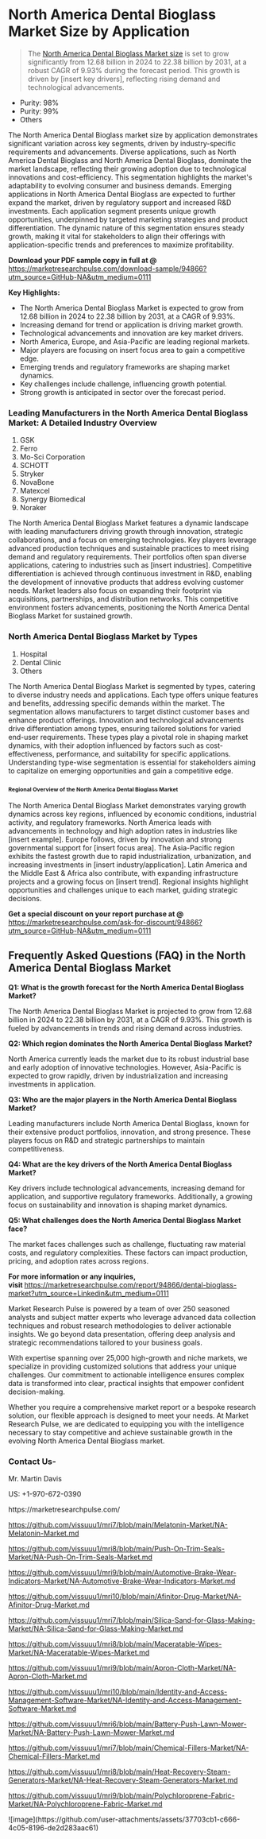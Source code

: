 <h1>North America Dental Bioglass Market&nbsp;Size by Application</h1><blockquote><p>The <a href="https://marketresearchpulse.com/download-sample/94866?utm_source=GitHub-NA&amp;utm_medium=0111">North America Dental Bioglass Market size</a> is set to grow significantly from 12.68 billion in 2024 to 22.38 billion by 2031, at a robust CAGR of 9.93% during the forecast period. This growth is driven by [insert key drivers], reflecting rising demand and technological advancements.</p></blockquote><ul><li>Purity: 98%<li> Purity: 99%<li> Others</li></ul><p>The North America Dental Bioglass market size by application demonstrates significant variation across key segments, driven by industry-specific requirements and advancements. Diverse applications, such as North America Dental Bioglass and North America Dental Bioglass, dominate the market landscape, reflecting their growing adoption due to technological innovations and cost-efficiency. This segmentation highlights the market's adaptability to evolving consumer and business demands. Emerging applications in North America Dental Bioglass are expected to further expand the market, driven by regulatory support and increased R&D investments. Each application segment presents unique growth opportunities, underpinned by targeted marketing strategies and product differentiation. The dynamic nature of this segmentation ensures steady growth, making it vital for stakeholders to align their offerings with application-specific trends and preferences to maximize profitability.</p><p><strong>Download your PDF sample copy in full at @ </strong><a href="https://marketresearchpulse.com/download-sample/94866?utm_source=GitHub-NA&amp;utm_medium=0111">https://marketresearchpulse.com/download-sample/94866?utm_source=GitHub-NA&amp;utm_medium=0111</a></p><p><strong>Key Highlights: </strong></p><ul><li>The North America Dental Bioglass Market is expected to grow from 12.68 billion in 2024 to 22.38 billion by 2031, at a CAGR of 9.93%.</li><li>Increasing demand for trend or application is driving market growth.</li><li>Technological advancements and innovation are key market drivers.</li><li>North America, Europe, and Asia-Pacific are leading regional markets.</li><li>Major players are focusing on insert focus area to gain a competitive edge.</li><li>Emerging trends and regulatory frameworks are shaping market dynamics.</li><li>Key challenges include challenge, influencing growth potential.</li><li>Strong growth is anticipated in sector over the forecast period.</li></ul><h3>Leading Manufacturers in the North America Dental Bioglass Market: A Detailed Industry Overview</h3><ol><li>GSK</li><li>Ferro</li><li>Mo-Sci Corporation</li><li>SCHOTT</li><li>Stryker</li><li>NovaBone</li><li>Matexcel</li><li>Synergy Biomedical</li><li>Noraker</li></ol><div class="flex max-w-full flex-col flex-grow"><div class="min-h-8 text-message flex w-full flex-col items-end gap-2 whitespace-normal break-words [.text-message+&amp;]:mt-5" dir="auto" data-message-author-role="assistant" data-message-id="fd8432e4-4910-450d-b182-61b7bfb0a01f" data-message-model-slug="gpt-4o"><div class="flex w-full flex-col gap-1 empty:hidden first:pt-[3px]"><div class="markdown prose w-full break-words dark:prose-invert light"><p>The North America Dental Bioglass Market features a dynamic landscape with leading manufacturers driving growth through innovation, strategic collaborations, and a focus on emerging technologies. Key players leverage advanced production techniques and sustainable practices to meet rising demand and regulatory requirements. Their portfolios often span diverse applications, catering to industries such as [insert industries]. Competitive differentiation is achieved through continuous investment in R&amp;D, enabling the development of innovative products that address evolving customer needs. Market leaders also focus on expanding their footprint via acquisitions, partnerships, and distribution networks. This competitive environment fosters advancements, positioning the North America Dental Bioglass Market for sustained growth.</p></div></div></div></div><h3>North America Dental Bioglass Market by Types</h3><ol><li>Hospital<li> Dental Clinic<li> Others</li></ol><div class="flex max-w-full flex-col flex-grow"><div class="min-h-8 text-message flex w-full flex-col items-end gap-2 whitespace-normal break-words [.text-message+&amp;]:mt-5" dir="auto" data-message-author-role="assistant" data-message-id="084470be-0bb7-4664-bddf-5156b4f41249" data-message-model-slug="gpt-4o-mini"><div class="flex w-full flex-col gap-1 empty:hidden first:pt-[3px]"><div class="markdown prose w-full break-words dark:prose-invert light"><p>The North America Dental Bioglass Market is segmented by types, catering to diverse industry needs and applications. Each type offers unique features and benefits, addressing specific demands within the market. The segmentation allows manufacturers to target distinct customer bases and enhance product offerings. Innovation and technological advancements drive differentiation among types, ensuring tailored solutions for varied end-user requirements. These types play a pivotal role in shaping market dynamics, with their adoption influenced by factors such as cost-effectiveness, performance, and suitability for specific applications. Understanding type-wise segmentation is essential for stakeholders aiming to capitalize on emerging opportunities and gain a competitive edge.</p></div></div></div></div><h3><span style="font-size: 11px;">Regional Overview of the North America Dental Bioglass Market</span></h3><div class="flex max-w-full flex-col flex-grow"><div class="min-h-8 text-message flex w-full flex-col items-end gap-2 whitespace-normal break-words [.text-message+&amp;]:mt-5" dir="auto" data-message-author-role="assistant" data-message-id="e9038762-ce64-4e30-91c9-9bd413514231" data-message-model-slug="gpt-4o-mini"><div class="flex w-full flex-col gap-1 empty:hidden first:pt-[3px]"><div class="markdown prose w-full break-words dark:prose-invert light"><p>The North America Dental Bioglass Market demonstrates varying growth dynamics across key regions, influenced by economic conditions, industrial activity, and regulatory frameworks. North America leads with advancements in technology and high adoption rates in industries like [insert example]. Europe follows, driven by innovation and strong governmental support for [insert focus area]. The Asia-Pacific region exhibits the fastest growth due to rapid industrialization, urbanization, and increasing investments in [insert industry/application]. Latin America and the Middle East &amp; Africa also contribute, with expanding infrastructure projects and a growing focus on [insert trend]. Regional insights highlight opportunities and challenges unique to each market, guiding strategic decisions.</p></div></div></div></div><p><strong>Get a special discount on your report purchase at @ </strong><a href="https://marketresearchpulse.com/ask-for-discount/94866?utm_source=GitHub-NA&amp;utm_medium=0111">https://marketresearchpulse.com/ask-for-discount/94866?utm_source=GitHub-NA&amp;utm_medium=0111</a></p><h2>Frequently Asked Questions (FAQ) in the North America Dental Bioglass Market</h2><p><strong>Q1: What is the growth forecast for the North America Dental Bioglass Market?</strong></p><p>The North America Dental Bioglass Market is projected to grow from 12.68 billion in 2024 to 22.38 billion by 2031, at a CAGR of 9.93%. This growth is fueled by advancements in trends and rising demand across industries.</p><p><strong>Q2: Which region dominates the North America Dental Bioglass Market?</strong></p><p>North America currently leads the market due to its robust industrial base and early adoption of innovative technologies. However, Asia-Pacific is expected to grow rapidly, driven by industrialization and increasing investments in application.</p><p><strong>Q3: Who are the major players in the North America Dental Bioglass Market?</strong></p><p>Leading manufacturers include North America Dental Bioglass, known for their extensive product portfolios, innovation, and strong presence. These players focus on R&amp;D and strategic partnerships to maintain competitiveness.</p><p><strong>Q4: What are the key drivers of the North America Dental Bioglass Market?</strong></p><p>Key drivers include technological advancements, increasing demand for application, and supportive regulatory frameworks. Additionally, a growing focus on sustainability and innovation is shaping market dynamics.</p><p><strong>Q5: What challenges does the North America Dental Bioglass Market face?</strong></p><p>The market faces challenges such as challenge, fluctuating raw material costs, and regulatory complexities. These factors can impact production, pricing, and adoption rates across regions.</p><p><strong>For more information or any inquiries, visit&nbsp;</strong><a href="https://marketresearchpulse.com/report/94866/dental-bioglass-market?utm_source=Linkedin&utm_medium=0111">https://marketresearchpulse.com/report/94866/dental-bioglass-market?utm_source=Linkedin&utm_medium=0111</a></p><p>Market Research Pulse is powered by a team of over 250 seasoned analysts and subject matter experts who leverage advanced data collection techniques and robust research methodologies to deliver actionable insights. We go beyond data presentation, offering deep analysis and strategic recommendations tailored to your business goals.</p><p>With expertise spanning over 25,000 high-growth and niche markets, we specialize in providing customized solutions that address your unique challenges. Our commitment to actionable intelligence ensures complex data is transformed into clear, practical insights that empower confident decision-making.</p><p>Whether you require a comprehensive market report or a bespoke research solution, our flexible approach is designed to meet your needs. At Market Research Pulse, we are dedicated to equipping you with the intelligence necessary to stay competitive and achieve sustainable growth in the evolving North America Dental Bioglass market.</p><h3><strong>Contact Us-</strong></h3><p>Mr. Martin Davis</p><p>US: +1-970-672-0390</p><p>https://marketresearchpulse.com/</p><p><a href="https://github.com/vissuuu1/mri7/blob/main/Melatonin-Market/NA-Melatonin-Market.md">https://github.com/vissuuu1/mri7/blob/main/Melatonin-Market/NA-Melatonin-Market.md</a></p><p><a href="https://github.com/vissuuu1/mri8/blob/main/Push-On-Trim-Seals-Market/NA-Push-On-Trim-Seals-Market.md">https://github.com/vissuuu1/mri8/blob/main/Push-On-Trim-Seals-Market/NA-Push-On-Trim-Seals-Market.md</a></p><p><a href="https://github.com/vissuuu1/mri9/blob/main/Automotive-Brake-Wear-Indicators-Market/NA-Automotive-Brake-Wear-Indicators-Market.md">https://github.com/vissuuu1/mri9/blob/main/Automotive-Brake-Wear-Indicators-Market/NA-Automotive-Brake-Wear-Indicators-Market.md</a></p><p><a href="https://github.com/vissuuu1/mri10/blob/main/Afinitor-Drug-Market/NA-Afinitor-Drug-Market.md">https://github.com/vissuuu1/mri10/blob/main/Afinitor-Drug-Market/NA-Afinitor-Drug-Market.md</a></p><p><a href="https://github.com/vissuuu1/mri7/blob/main/Silica-Sand-for-Glass-Making-Market/NA-Silica-Sand-for-Glass-Making-Market.md">https://github.com/vissuuu1/mri7/blob/main/Silica-Sand-for-Glass-Making-Market/NA-Silica-Sand-for-Glass-Making-Market.md</a></p><p><a href="https://github.com/vissuuu1/mri8/blob/main/Maceratable-Wipes-Market/NA-Maceratable-Wipes-Market.md">https://github.com/vissuuu1/mri8/blob/main/Maceratable-Wipes-Market/NA-Maceratable-Wipes-Market.md</a></p><p><a href="https://github.com/vissuuu1/mri9/blob/main/Apron-Cloth-Market/NA-Apron-Cloth-Market.md">https://github.com/vissuuu1/mri9/blob/main/Apron-Cloth-Market/NA-Apron-Cloth-Market.md</a></p><p><a href="https://github.com/vissuuu1/mri10/blob/main/Identity-and-Access-Management-Software-Market/NA-Identity-and-Access-Management-Software-Market.md">https://github.com/vissuuu1/mri10/blob/main/Identity-and-Access-Management-Software-Market/NA-Identity-and-Access-Management-Software-Market.md</a></p><p><a href="https://github.com/vissuuu1/mri6/blob/main/Battery-Push-Lawn-Mower-Market/NA-Battery-Push-Lawn-Mower-Market.md">https://github.com/vissuuu1/mri6/blob/main/Battery-Push-Lawn-Mower-Market/NA-Battery-Push-Lawn-Mower-Market.md</a></p><p><a href="https://github.com/vissuuu1/mri7/blob/main/Chemical-Fillers-Market/NA-Chemical-Fillers-Market.md">https://github.com/vissuuu1/mri7/blob/main/Chemical-Fillers-Market/NA-Chemical-Fillers-Market.md</a></p><p><a href="https://github.com/vissuuu1/mri8/blob/main/Heat-Recovery-Steam-Generators-Market/NA-Heat-Recovery-Steam-Generators-Market.md">https://github.com/vissuuu1/mri8/blob/main/Heat-Recovery-Steam-Generators-Market/NA-Heat-Recovery-Steam-Generators-Market.md</a></p><p><a href="https://github.com/vissuuu1/mri9/blob/main/Polychloroprene-Fabric-Market/NA-Polychloroprene-Fabric-Market.md">https://github.com/vissuuu1/mri9/blob/main/Polychloroprene-Fabric-Market/NA-Polychloroprene-Fabric-Market.md</a></p>
![image](https://github.com/user-attachments/assets/37703cb1-c666-4c05-8196-de2d283aac61)
